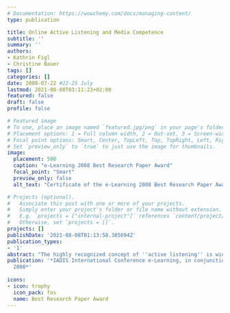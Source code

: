 ```yaml
---
# Documentation: https://wowchemy.com/docs/managing-content/
type: publication

title: Online Active Listening and Media Competence
subtitle: ''
summary: ''
authors:
- Kathrin Figl
- Christine Bauer
tags: []
categories: []
date: 2008-07-22 #22-25 July
lastmod: 2021-08-08T03:11:23+02:00
featured: false
draft: false
profile: false

# Featured image
# To use, place an image named `featured.jpg/png` in your page's folder.
# Placement options: 1 = Full column width, 2 = Out-set, 3 = Screen-width
# Focal point options: Smart, Center, TopLeft, Top, TopRight, Left, Right, BottomLeft, Bottom, BottomRight
# Set `preview_only` to `true` to just use the image for thumbnails.
image:
  placement: 500
  caption: "e-Learning 2008 Best Research Paper Award"
  focal_point: "Smart"
  preview_only: false
  alt_text: "Certificate of the e-Learning 2008 Best Research Paper Award"

# Projects (optional).
#   Associate this post with one or more of your projects.
#   Simply enter your project's folder or file name without extension.
#   E.g. `projects = ["internal-project"]` references `content/project/deep-learning/index.md`.
#   Otherwise, set `projects = []`.
projects: []
publishDate: '2021-08-08T01:13:58.385694Z'
publication_types:
- '1'
abstract: "The highly recognized concept of ''active listening'' is widely adopted in contexts that involve gathering information and solving problems. Demanding both verbal and nonverbal skills, this way of communication improves mutual understanding by using techniques like paraphrasing. The benefits are manifold and crucial in many areas of life for all kinds of communicative settings – face-to-face as well as online. For instance, it avoids misunderstandings, as people verify that they really understand. In conflicts, people tend to be more willing to explain in detail, which increases chances to find a joint solution. Our study investigates active listening in an online educational setting using written communication, which is a novel asset. We thereby focus on instant messaging and e-mail communication and examine both settings' capacities and differences. More than only exploring whether active listening is effective in online communication, we examine students' media competence for being able to adequately use the media under investigation for the given task. The study was conducted in a technology-enhanced course on ''Soft Skills for Computer Scientists''. Interestingly, analysis reveals that active listening techniques do have positive effects on communication in the analyzed online settings and students seem to be aware of the analyzed media's strength and weaknesses. Furthermore, our results tend to support the media synchronization theory."
publication: '*IADIS International Conference e-Learning, in conjunction with MCCSIS
  2008*'
  
icons:
- icon: trophy
  icon_pack: fas
  name: Best Research Paper Award
---
```

